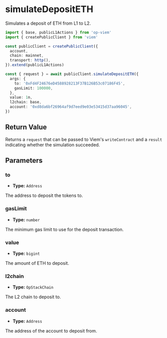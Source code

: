 # simulateDepositETH

Simulates a deposit of ETH from L1 to L2.

```ts [example.ts]
import { base, publicL1Actions } from 'op-viem'
import { createPublicClient } from 'viem'

const publicClient = createPublicClient({
  account,
  chain: mainnet,
  transport: http(),
}).extend(publicL1Actions)

const { request } = await publicClient.simulateDepositETH({
  args: {
    to: '0xFd4F24676eD4588928213F37B126B53c07186F45',
    gasLimit: 100000,
  },
  value: 1n,
  l2chain: base,
  account: '0xd8da6bf26964af9d7eed9e03e53415d37aa96045',
})
```

## Return Value

Returns a `request` that can be passed to Viem's `writeContract` and a `result` indicating whether the simulation succeeded.

## Parameters

### to

- **Type:** `Address`

The address to deposit the tokens to.

### gasLimit

- **Type:** `number`

The minimum gas limit to use for the deposit transaction.

### value

- **Type:** `bigint`

The amount of ETH to deposit.

### l2chain

- **Type:** `OpStackChain`

The L2 chain to deposit to.

### account

- **Type:** `Address`

The address of the account to deposit from.
